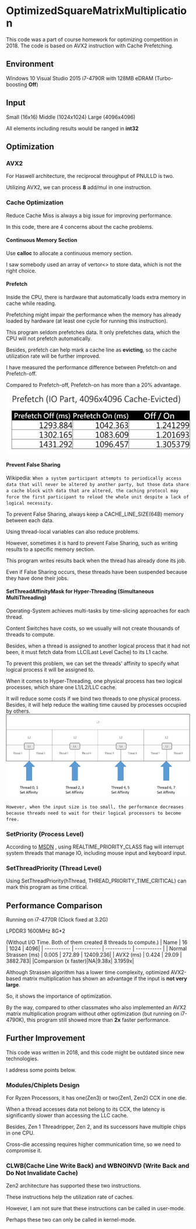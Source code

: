 # OptimizedSquareMatrixMultiplication
This code was a part of course homework for optimizing competition in 2018.
The code is based on AVX2 instruction with Cache Prefetching.

## Environment
Windows 10
Visual Studio 2015
i7-4790R with 128MB eDRAM (Turbo-boosting **Off**)

## Input
Small (16x16)
Middle (1024x1024) 
Large (4096x4096)

All elements including results would be ranged in **int32**

## Optimization

### AVX2
For Haswell architecture, the reciprocal throughput of PNULLD is two.

Utilizing AVX2, we can process **8** add/mul in one instruction.

### Cache Optimization

Reduce Cache Miss is always a big issue for improving performance.

In this code, there are 4 concerns about the cache problems.

#### Continuous Memory Section
Use **calloc** to allocate a continuous memory section.

I saw somebody used an array of vertor<> to store data, which is not the right choice.

#### Prefetch
Inside the CPU, there is hardware that automatically loads extra memory in cache while reading.

Prefetching might impair the performance when the memory has already loaded by hardware (at least one cycle for running this instruction).

This program seldom prefetches data. It only prefetches data, which the CPU will not prefetch automatically.

Besides, prefetch can help mark a cache line as **evicting**, so the cache utilization rate will be further improved.

I have measured the performance difference between Prefetch-on and Prefetch-off. 

Compared to Prefetch-off, Prefetch-on has more than a 20% advantage.
![PrefetchPerformanceComparsion](Fig/CachePrefetch.png)

#### Prevent False Sharing
Wikipedia: ``
When a system participant attempts to periodically access data that will never be altered by another party, but those data share a cache block with data that are altered, the caching protocol may force the first participant to reload the whole unit despite a lack of logical necessity.
``

To prevent False Sharing, always keep a CACHE_LINE_SIZE(64B) memory between each data.

Using thread-local variables can also reduce problems.

However, sometimes it is hard to prevent False Sharing, such as writing results to a specific memory section.

This program writes results back when the thread has already done its job.

Even if False Sharing occurs, these threads have been suspended because they have done their jobs.

#### SetThreadAffinityMask for Hyper-Threading (Simultaneous MultiThreading)
Operating-System achieves multi-tasks by time-slicing approaches for each thread.

Content Switches have costs, so we usually will not create thousands of threads to compute.

Besides, when a thread is assigned to another logical process that it had not been, it must fetch data from LLC(Last Level Cache) to its L1 cache.

To prevent this problem, we can set the threads' affinity to specify what logical process it will be assigned to.

When it comes to Hyper-Threading, one physical process has two logical processes, which share one L1/L2/LLC cache.

It will reduce some costs if we bind two threads to one physical process.
Besides, it will help reduce the waiting time caused by processes occupied by others.
![ThreadAffinityFigure](Fig/ThreadAffinity.png)

``
However, when the input size is too small, the performance decreases because threads need to wait for their logical processors to become free.
``

### SetPriority (Process Level)
According to [MSDN](https://msdn.microsoft.com/en-us/library/windows/desktop/ms685100(v=vs.85).aspx) , using REALTIME_PRIORITY_CLASS flag will interrupt system threads that manage IO, including mouse input and keyboard input.

### SetThreadPriority (Thread Level)
Using SetThreadPriority(hThread, THREAD_PRIORITY_TIME_CRITICAL) can mark this program as time critical.

## Performance Comparison

Running on i7-4770R (Clock fixed at 3.2G)

LPDDR3 1600MHz 8G*2

(Without I/O Time. Both of them created 8 threads to compute.)
| Name | 16 | 1024 | 4096|
| ----------- | ----------- | ----------- | ----------- |
| Normal Strassen (ms) | 0.005 | 272.89 | 12409.236|
| AVX2 (ms)  | 0.424 | 29.09 | 3882.783|
|Comparsion (x faster)|NA|9.38x| 3.1959x|

Although Strassen algorithm has a lower time complexity, optimized AVX2-based matrix multiplication has shown an advantage if the input is **not very large**.

So, it shows the importance of optimization.

By the way, compared to other classmates who also implemented an AVX2 matrix multiplication program without other optimization (but running on i7-4790K), this program still showed more than **2x** faster performance.

## Further Improvement
This code was written in 2018, and this code might be outdated since new technologies.

I address some points below.

### Modules/Chiplets Design
For Ryzen Processors, it has one(Zen3) or two(Zen1, Zen2) CCX in one die.

When a thread accesses data not belong to its CCX, the latency is significantly slower than accessing the LLC cache.

Besides, Zen 1 Threadripper, Zen 2, and its successors have multiple chips in one CPU.

Cross-die accessing requires higher communication time, so we need to compromise it.

### CLWB(Cache Line Write Back) and WBNOINVD (Write Back and Do Not Invalidate Cache)
Zen2 architecture has supported these two instructions.

These instructions help the utilization rate of caches.

However, I am not sure that these instructions can be called in user-mode.

Perhaps these two can only be called in kernel-mode.